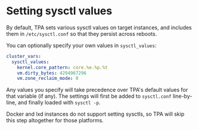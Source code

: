 # Setting sysctl values

By default, TPA sets various sysctl values on target instances, and
includes them in `/etc/sysctl.conf` so that they persist across reboots.

You can optionally specify your own values in `sysctl_values`:

```yaml
cluster_vars:
  sysctl_values:
    kernel.core_pattern: core.%e.%p.%t
    vm.dirty_bytes: 4294967296
    vm.zone_reclaim_mode: 0
```

Any values you specify will take precedence over TPA's default
values for that variable (if any). The settings will first be added to
`sysctl.conf` line-by-line, and finally loaded with `sysctl -p`.

Docker and lxd instances do not support setting sysctls, so TPA will
skip this step altogether for those platforms.
